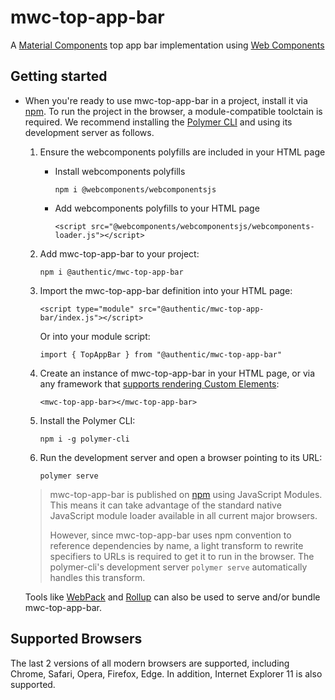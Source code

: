 # mwc-top-app-bar
A [Material Components](https://material.io/develop/) top app bar implementation using [Web Components](https://www.webcomponents.org/introduction)

## Getting started

* When you're ready to use mwc-top-app-bar in a project, install it via [npm](https://www.npmjs.com/). To run the project in the browser, a module-compatible toolctain is required. We recommend installing the [Polymer CLI](https://github.com/Polymer/polymer-cli) and using its development server as follows.

  1. Ensure the webcomponents polyfills are included in your HTML page

      - Install webcomponents polyfills

          ```npm i @webcomponents/webcomponentsjs```

      - Add webcomponents polyfills to your HTML page

          ```<script src="@webcomponents/webcomponentsjs/webcomponents-loader.js"></script>```

  1. Add mwc-top-app-bar to your project:

      ```npm i @authentic/mwc-top-app-bar```

  1. Import the mwc-top-app-bar definition into your HTML page:

      ```<script type="module" src="@authentic/mwc-top-app-bar/index.js"></script>```

      Or into your module script:

      ```import { TopAppBar } from "@authentic/mwc-top-app-bar"```

  1. Create an instance of mwc-top-app-bar in your HTML page, or via any framework that [supports rendering Custom Elements](https://custom-elements-everywhere.com/):

      ```<mwc-top-app-bar></mwc-top-app-bar>```

  1. Install the Polymer CLI:

      ```npm i -g polymer-cli```

  1. Run the development server and open a browser pointing to its URL:

      ```polymer serve```

  > mwc-top-app-bar is published on [npm](https://www.npmjs.com/package/@authentic/mwc-top-app-bar) using JavaScript Modules.
  This means it can take advantage of the standard native JavaScript module loader available in all current major browsers.
  >
  > However, since mwc-top-app-bar uses npm convention to reference dependencies by name, a light transform to rewrite specifiers to URLs is required to get it to run in the browser. The polymer-cli's development server `polymer serve` automatically handles this transform.

  Tools like [WebPack](https://webpack.js.org/) and [Rollup](https://rollupjs.org/) can also be used to serve and/or bundle mwc-top-app-bar.

## Supported Browsers

The last 2 versions of all modern browsers are supported, including
Chrome, Safari, Opera, Firefox, Edge. In addition, Internet Explorer 11 is also supported.
